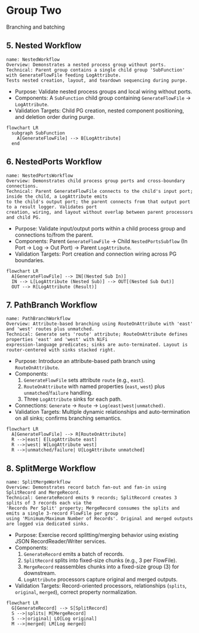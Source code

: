 # Group Two

Branching and batching

## 5. Nested Workflow
```nifidesc
name: NestedWorkflow
Overview: Demonstrates a nested process group without ports.
Technical: Parent group contains a single child group 'SubFunction' with GenerateFlowFile feeding LogAttribute.
Tests nested creation, layout, and teardown sequencing during purge.
```
- Purpose: Validate nested process groups and local wiring without ports.
- Components: A `SubFunction` child group containing `GenerateFlowFile` → `LogAttribute`.
- Validation Targets: Child PG creation, nested component positioning, and deletion order during purge.

```mermaid
flowchart LR
  subgraph SubFunction
    A[GenerateFlowFile] --> B[LogAttribute]
  end
```


## 6. NestedPorts Workflow
```nifidesc
name: NestedPortsWorkflow
Overview: Demonstrates child process group ports and cross-boundary connections.
Technical: Parent GenerateFlowFile connects to the child's input port; inside the child, a LogAttribute emits
to the child's output port; the parent connects from that output port to a result logger. Validates port
creation, wiring, and layout without overlap between parent processors and child PG.
```
- Purpose: Validate input/output ports within a child process group and connections to/from the parent.
- Components: Parent `GenerateFlowFile` → Child `NestedPortsSubflow` (In Port → Log → Out Port) → Parent `LogAttribute`.
- Validation Targets: Port creation and connection wiring across PG boundaries.

```mermaid
flowchart LR
  A[GenerateFlowFile] --> IN[(Nested Sub In)]
  IN --> L[LogAttribute (Nested Sub)] --> OUT[(Nested Sub Out)]
  OUT --> R[LogAttribute (Result)]
```


## 7. PathBranch Workflow
```nifidesc
name: PathBranchWorkflow
Overview: Attribute-based branching using RouteOnAttribute with 'east' and 'west' routes plus unmatched.
Technical: Generate sets 'route' attribute; RouteOnAttribute defines properties 'east' and 'west' with NiFi
expression-language predicates; sinks are auto-terminated. Layout is router-centered with sinks stacked right.
```
- Purpose: Introduce an attribute-based path branch using `RouteOnAttribute`.
- Components:
  1. `GenerateFlowFile` sets attribute `route` (e.g., `east`).
  2. `RouteOnAttribute` with named properties (`east`, `west`) plus `unmatched`/`failure` handling.
  3. Three `LogAttribute` sinks for each path.
- Connections: `Generate` → `Route` → `Log(east|west|unmatched)`.
- Validation Targets: Multiple dynamic relationships and auto-termination on all sinks; confirms branching semantics.

```mermaid
flowchart LR
  A[GenerateFlowFile] --> R[RouteOnAttribute]
  R -->|east| E[LogAttribute east]
  R -->|west| W[LogAttribute west]
  R -->|unmatched/failure| U[LogAttribute unmatched]
```


## 8. SplitMerge Workflow
```nifidesc
name: SplitMergeWorkflow
Overview: Demonstrates record batch fan-out and fan-in using SplitRecord and MergeRecord.
Technical: GenerateRecord emits 9 records; SplitRecord creates 3 splits of 3 records each via the
'Records Per Split' property; MergeRecord consumes the splits and emits a single 3-record FlowFile per group
using 'Minimum/Maximum Number of Records'. Original and merged outputs are logged via dedicated sinks.
```
- Purpose: Exercise record splitting/merging behavior using existing JSON RecordReader/Writer services.
- Components:
  1. `GenerateRecord` emits a batch of records.
  2. `SplitRecord` splits into fixed-size chunks (e.g., 3 per FlowFile).
  3. `MergeRecord` reassembles chunks into a fixed-size group (3) for downstream.
  4. `LogAttribute` processors capture original and merged outputs.
- Validation Targets: Record-oriented processors, relationships (`splits`, `original`, `merged`), correct property normalization.

```mermaid
flowchart LR
  G[GenerateRecord] --> S[SplitRecord]
  S -->|splits| M[MergeRecord]
  S -->|original| LO[Log original]
  M -->|merged| LM[Log merged]
```

